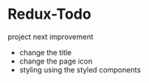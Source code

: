 # Redux-Todo

project next improvement

- change the title
- change the page icon
- styling using the styled components
